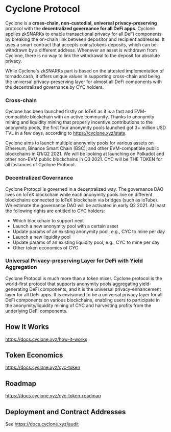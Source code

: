 # Cyclone Protocol

Cyclone is a **cross-chain, non-custodial, universal privacy-preserving** protocol with the **decentralized governance for all DeFi apps**. Cyclone applies zkSNARKs to enable transactional privacy for all DeFi components by breaking the on-chain link between depositor and recipient addresses. It uses a smart contract that accepts coins/tokens deposits, which can be withdrawn by a different address. Whenever an asset is withdrawn from Cyclone, there is no way to link the withdrawal to the deposit for absolute privacy.

While Cyclone's zkSNARKs part is based on the attested implementation of tornado.cash, it offers unique values in supporting cross-chain and being the universal privacy-preserving layer for almost all DeFi components with the decentralized governance by CYC holders.

### Cross-chain

Cyclone has been launched firstly on IoTeX as it is a fast and EVM-compatible blockchain with an active community. Thanks to anonymity mining and liquidity mining that properly incentive contributions to the anonymity pools, the first four anonymity pools launched got 3+ million USD TVL in a few days, according to https://cyclone.xyz/stats.

Cyclone aims to launch multiple anonymity pools for various assets on Ethereum, Binance Smart Chain (BSC), and other EVM-compatible public blockchains in Q1/Q2 2021. We will be looking at launching on Polkadot and other non-EVM public blockchains in Q3 2021. CYC will be THE TOKEN for all instances of Cyclone Protocol.

### Decentralized Governance

Cyclone Protocol is governed in a decentralized way. The governance DAO lives on IoTeX blockchain while each anonymity pools live on different blockchains connected to IoTeX blockchain via bridges (such as ioTube). We estimate the governance DAO will be activated in early Q2 2021.
At least the following rights are entitled to CYC holders:

- Which blockchain to support next
- Launch a new anonymity pool with a certain asset
- Update params of an existing anonymity pool, e.g., CYC to mine per day
- Launch a new liquidity pool
- Update params of an existing liquidity pool, e.g., CYC to mine per day
- Other token economics of CYC


### Universal Privacy-preserving Layer for DeFi with Yield Aggregation

Cyclone Protocol is much more than a token mixer. Cyclone protocol is the world-first protocol that supports anonymity pools aggregating  yield-generating DeFi components, and it is the universal privacy-enhancement layer for all DeFi apps. It is envisioned to be a universal privacy layer for all DeFi components on various blockchains, enabling users to participate in the anonymity/liquidity mining of CYC and harvesting profits from the underlying DeFi components.


## How It Works

https://docs.cyclone.xyz/how-it-works

## Token Economics

https://docs.cyclone.xyz/cyc-token

## Roadmap

https://docs.cyclone.xyz/cyc-token-roadmap

## Deployment and Contract Addresses

See https://docs.cyclone.xyz/audit

